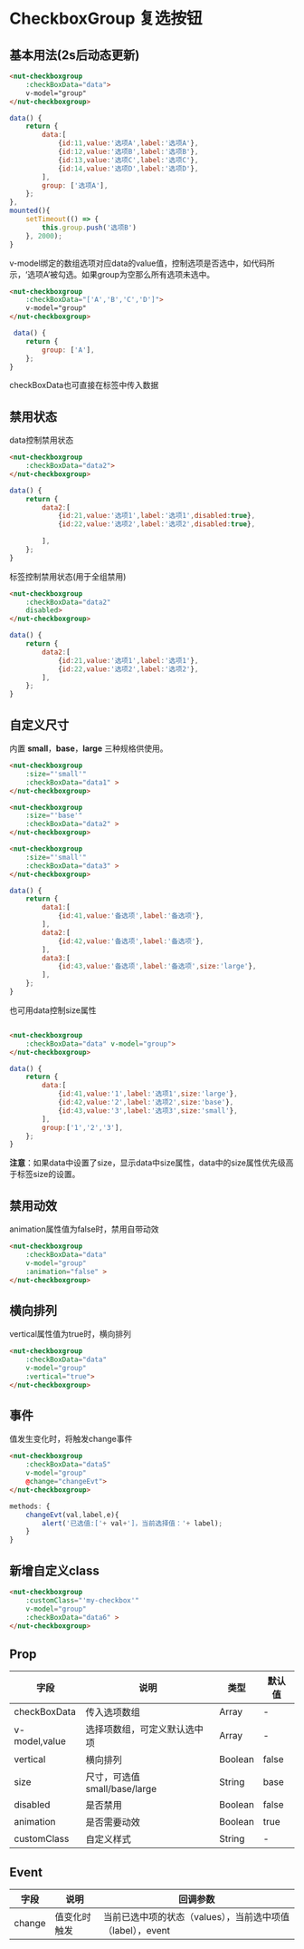 # CheckboxGroup 复选按钮

## 基本用法(2s后动态更新)

```html
<nut-checkboxgroup  
	:checkBoxData="data">
	v-model="group"
</nut-checkboxgroup>
```

```javascript
data() {
    return {
    	data:[
            {id:11,value:'选项A',label:'选项A'},
            {id:12,value:'选项B',label:'选项B'},
            {id:13,value:'选项C',label:'选项C'},
            {id:14,value:'选项D',label:'选项D'},
        ],
        group: ['选项A'],
    };
},
mounted(){
    setTimeout(() => {
        this.group.push('选项B')
    }, 2000);
}
```
v-model绑定的数组选项对应data的value值，控制选项是否选中，如代码所示，‘选项A’被勾选。如果group为空那么所有选项未选中。

```html
<nut-checkboxgroup  
	:checkBoxData="['A','B','C','D']">
	v-model="group"
</nut-checkboxgroup>
```

```javascript
 data() {
    return {
        group: ['A'],
    };
}
```
checkBoxData也可直接在标签中传入数据

## 禁用状态

data控制禁用状态

```html
<nut-checkboxgroup  
	:checkBoxData="data2">
</nut-checkboxgroup>
```

```javascript
data() {
    return {
	 	data2:[
            {id:21,value:'选项1',label:'选项1',disabled:true},
            {id:22,value:'选项2',label:'选项2',disabled:true},
            
        ],
	};
}
```

标签控制禁用状态(用于全组禁用)

```html
<nut-checkboxgroup  
	:checkBoxData="data2"
	disabled>
</nut-checkboxgroup>
```

```javascript
data() {
    return {
	 	data2:[
	       	{id:21,value:'选项1',label:'选项1'},
            {id:22,value:'选项2',label:'选项2'},
	    ],
	};
}
```



## 自定义尺寸

内置 **small**，**base**，**large** 三种规格供使用。

```html
<nut-checkboxgroup  
	:size="'small'" 
	:checkBoxData="data1" >
</nut-checkboxgroup>

<nut-checkboxgroup  
	:size="'base'" 
	:checkBoxData="data2" >
</nut-checkboxgroup>

<nut-checkboxgroup  
	:size="'small'" 
	:checkBoxData="data3" >
</nut-checkboxgroup>
```

```javascript
data() {
    return {
		data1:[
            {id:41,value:'备选项',label:'备选项'},
        ],
        data2:[
            {id:42,value:'备选项',label:'备选项'},
        ],
        data3:[
            {id:43,value:'备选项',label:'备选项',size:'large'},
        ],
    };
}
```

也可用data控制size属性

```html

<nut-checkboxgroup  
	:checkBoxData="data" v-model="group">
</nut-checkboxgroup>
```

```javascript
data() {
    return {
		data:[
            {id:41,value:'1',label:'选项1',size:'large'},
            {id:42,value:'2',label:'选项2',size:'base'},
            {id:43,value:'3',label:'选项3',size:'small'},
        ],
        group:['1','2','3'],
    };
}
```

**注意**：如果data中设置了size，显示data中size属性，data中的size属性优先级高于标签size的设置。


## 禁用动效

animation属性值为false时，禁用自带动效

```html
<nut-checkboxgroup  
	:checkBoxData="data"
	v-model="group"  
	:animation="false" >
</nut-checkboxgroup>
```

## 横向排列

vertical属性值为true时，横向排列

```html
<nut-checkboxgroup   
	:checkBoxData="data" 
	v-model="group"
	:vertical="true">
</nut-checkboxgroup>
```


## 事件

值发生变化时，将触发change事件

```html
<nut-checkboxgroup 
	:checkBoxData="data5"
	v-model="group"  
	@change="changeEvt">
</nut-checkboxgroup>
```

```javascript
methods: {
	changeEvt(val,label,e){
        alert('已选值:['+ val+']，当前选择值：'+ label);
    }  
}
```


## 新增自定义class
```html
<nut-checkboxgroup  
	:customClass="'my-checkbox'" 
	v-model="group" 
	:checkBoxData="data6" >
</nut-checkboxgroup>
```

## Prop

| 字段 | 说明 | 类型 | 默认值
|----- | ----- | ----- | ----- 
| checkBoxData | 传入选项数组 | Array | -
| v-model,value | 选择项数组，可定义默认选中项 | Array | -
| vertical | 横向排列 | Boolean | false
| size | 尺寸，可选值small/base/large | String | base
| disabled | 是否禁用 | Boolean | false
| animation | 是否需要动效 | Boolean | true
| customClass | 自定义样式 | String | -

## Event

| 字段 | 说明 | 回调参数 
|----- | ----- | ----- 
| change | 值变化时触发 | 当前已选中项的状态（values），当前选中项值（label），event

